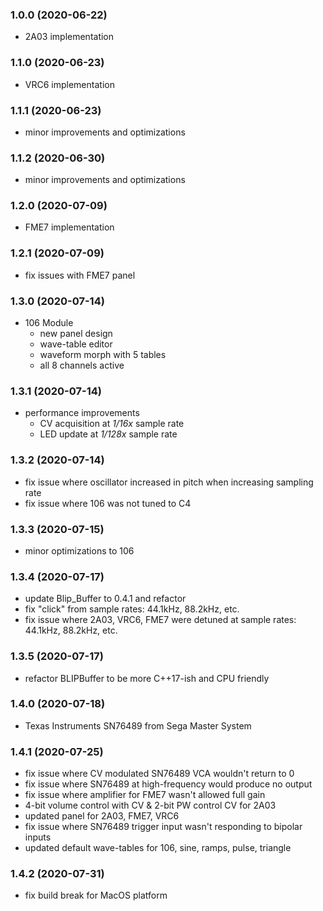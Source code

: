 ### 1.0.0 (2020-06-22)

-   2A03 implementation

### 1.1.0 (2020-06-23)

-   VRC6 implementation

### 1.1.1 (2020-06-23)

-   minor improvements and optimizations

### 1.1.2 (2020-06-30)

-   minor improvements and optimizations

### 1.2.0 (2020-07-09)

-   FME7 implementation

### 1.2.1 (2020-07-09)

-   fix issues with FME7 panel

### 1.3.0 (2020-07-14)

-   106 Module
    -   new panel design
    -   wave-table editor
    -   waveform morph with 5 tables
    -   all 8 channels active

### 1.3.1 (2020-07-14)

-   performance improvements
    -   CV acquisition at _1/16x_ sample rate
    -   LED update at _1/128x_ sample rate

### 1.3.2 (2020-07-14)

-   fix issue where oscillator increased in pitch when increasing sampling rate
-   fix issue where 106 was not tuned to C4

### 1.3.3 (2020-07-15)

-   minor optimizations to 106

### 1.3.4 (2020-07-17)

-   update Blip_Buffer to 0.4.1 and refactor
-   fix "click" from sample rates: 44.1kHz, 88.2kHz, etc.
-   fix issue where 2A03, VRC6, FME7 were detuned at sample rates:
    44.1kHz, 88.2kHz, etc.

### 1.3.5 (2020-07-17)

-   refactor BLIPBuffer to be more C++17-ish and CPU friendly

### 1.4.0 (2020-07-18)

-   Texas Instruments SN76489 from Sega Master System

### 1.4.1 (2020-07-25)

-   fix issue where CV modulated SN76489 VCA wouldn't return to 0
-   fix issue where SN76489 at high-frequency would produce no output
-   fix issue where amplifier for FME7 wasn't allowed full gain
-   4-bit volume control with CV & 2-bit PW control CV for 2A03
-   updated panel for 2A03, FME7, VRC6
-   fix issue where SN76489 trigger input wasn't responding to bipolar inputs
-   updated default wave-tables for 106, sine, ramps, pulse, triangle

### 1.4.2 (2020-07-31)

-   fix build break for MacOS platform
